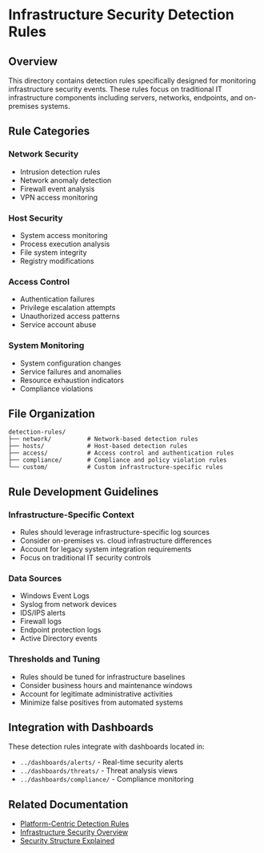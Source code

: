 # Infrastructure Security Detection Rules

## Overview

This directory contains detection rules specifically designed for monitoring infrastructure security events. These rules focus on traditional IT infrastructure components including servers, networks, endpoints, and on-premises systems.

## Rule Categories

### Network Security
- Intrusion detection rules
- Network anomaly detection
- Firewall event analysis
- VPN access monitoring

### Host Security
- System access monitoring
- Process execution analysis
- File system integrity
- Registry modifications

### Access Control
- Authentication failures
- Privilege escalation attempts
- Unauthorized access patterns
- Service account abuse

### System Monitoring
- System configuration changes
- Service failures and anomalies
- Resource exhaustion indicators
- Compliance violations

## File Organization

```
detection-rules/
├── network/          # Network-based detection rules
├── hosts/            # Host-based detection rules
├── access/           # Access control and authentication rules
├── compliance/       # Compliance and policy violation rules
└── custom/           # Custom infrastructure-specific rules
```

## Rule Development Guidelines

### Infrastructure-Specific Context
- Rules should leverage infrastructure-specific log sources
- Consider on-premises vs. cloud infrastructure differences
- Account for legacy system integration requirements
- Focus on traditional IT security controls

### Data Sources
- Windows Event Logs
- Syslog from network devices
- IDS/IPS alerts
- Firewall logs
- Endpoint protection logs
- Active Directory events

### Thresholds and Tuning
- Rules should be tuned for infrastructure baselines
- Consider business hours and maintenance windows
- Account for legitimate administrative activities
- Minimize false positives from automated systems

## Integration with Dashboards

These detection rules integrate with dashboards located in:
- `../dashboards/alerts/` - Real-time security alerts
- `../dashboards/threats/` - Threat analysis views
- `../dashboards/compliance/` - Compliance monitoring

## Related Documentation

- [Platform-Centric Detection Rules](../PLATFORM_CENTRIC_DETECTION_RULES.md)
- [Infrastructure Security Overview](../README.md)
- [Security Structure Explained](../SECURITY_STRUCTURE_EXPLAINED.md)

